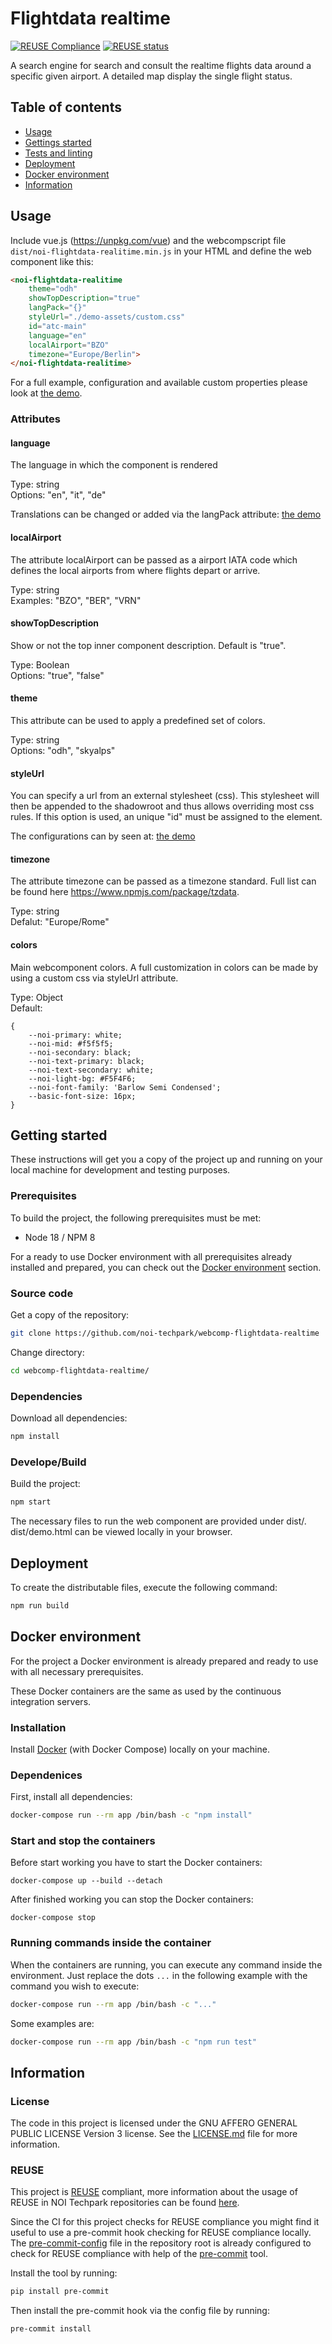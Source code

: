 <!--
SPDX-FileCopyrightText: NOI Techpark <digital@noi.bz.it>

SPDX-License-Identifier: CC0-1.0
-->

# Flightdata realtime

[![REUSE Compliance](https://github.com/noi-techpark/webcomp-flightdata-realtime/actions/workflows/reuse.yml/badge.svg)](https://github.com/noi-techpark/odh-docs/wiki/REUSE#badges)
[![REUSE status](https://api.reuse.software/badge/github.com/noi-techpark/webcomp-flightdata-realtime)](https://api.reuse.software/info/github.com/noi-techpark/webcomp-flightdata-realtime)

A search engine for search and consult the realtime flights data around a specific given airport. A detailed map display the single flight status.

## Table of contents

- [Usage](#usage)
- [Gettings started](#getting-started)
- [Tests and linting](#tests-and-linting)
- [Deployment](#deployment)
- [Docker environment](#docker-environment)
- [Information](#information)

## Usage

Include vue.js (https://unpkg.com/vue) and the webcompscript file `dist/noi-flightdata-realitime.min.js` in your HTML and define the web component like this:

```html
<noi-flightdata-realitime 
    theme="odh"
    showTopDescription="true"
    langPack="{}"
    styleUrl="./demo-assets/custom.css"
    id="atc-main"
    language="en"
    localAirport="BZO"
    timezone="Europe/Berlin">
</noi-flightdata-realitime>
```
For a full example, configuration and available custom properties please look at [the demo](demo.html).

### Attributes

#### language

The language in which the component is rendered

Type: string<br>
Options: "en", "it", "de"

Translations can be changed or added via the langPack attribute: [the demo](demo.html)


#### localAirport

The attribute localAirport can be passed as a airport IATA code which defines the local airports from where flights depart or arrive.

Type: string<br>
Examples: "BZO", "BER", "VRN"


#### showTopDescription

Show or not the top inner component description. Default is "true".

Type: Boolean<br>
Options: "true", "false"


#### theme

This attribute can be used to apply a predefined set of colors.

Type: string<br>
Options: "odh", "skyalps"


#### styleUrl

You can specify a url from an external stylesheet (css). This stylesheet will then be appended to the shadowroot and thus allows overriding most css rules.
If this option is used, an unique "id" must be assigned to the element.

The configurations can by seen at: [the demo](demo.html)


#### timezone

The attribute timezone can be passed as a timezone standard. Full list can be found here https://www.npmjs.com/package/tzdata.

Type: string<br>
Defalut: "Europe/Rome"


#### colors

Main webcomponent colors. A full customization in colors can be made by using a custom css via styleUrl attribute.

Type: Object<br>
Default:
```
{
    --noi-primary: white;
    --noi-mid: #f5f5f5;
    --noi-secondary: black;
    --noi-text-primary: black;
    --noi-text-secondary: white;
    --noi-light-bg: #F5F4F6;
    --noi-font-family: 'Barlow Semi Condensed';
    --basic-font-size: 16px;
}
```


## Getting started

These instructions will get you a copy of the project up and running on your local machine for development and testing purposes.

### Prerequisites

To build the project, the following prerequisites must be met:

- Node 18 / NPM 8

For a ready to use Docker environment with all prerequisites already installed and prepared, you can check out the [Docker environment](#docker-environment) section.

### Source code

Get a copy of the repository:

```bash
git clone https://github.com/noi-techpark/webcomp-flightdata-realtime
```

Change directory:

```bash
cd webcomp-flightdata-realtime/
```

### Dependencies

Download all dependencies:

```bash
npm install
```

### Develope/Build

Build the project:

```bash
npm start
```

The necessary files to run the web component are provided under dist/. 
dist/demo.html can be viewed locally in your browser.

## Deployment

To create the distributable files, execute the following command:

```bash
npm run build
```

## Docker environment

For the project a Docker environment is already prepared and ready to use with all necessary prerequisites.

These Docker containers are the same as used by the continuous integration servers.

### Installation

Install [Docker](https://docs.docker.com/install/) (with Docker Compose) locally on your machine.

### Dependenices

First, install all dependencies:

```bash
docker-compose run --rm app /bin/bash -c "npm install"
```

### Start and stop the containers

Before start working you have to start the Docker containers:

```
docker-compose up --build --detach
```

After finished working you can stop the Docker containers:

```
docker-compose stop
```

### Running commands inside the container

When the containers are running, you can execute any command inside the environment. Just replace the dots `...` in the following example with the command you wish to execute:

```bash
docker-compose run --rm app /bin/bash -c "..."
```

Some examples are:

```bash
docker-compose run --rm app /bin/bash -c "npm run test"
```

## Information

### License

The code in this project is licensed under the GNU AFFERO GENERAL PUBLIC LICENSE Version 3 license. See the [LICENSE.md](LICENSE.md) file for more information.

### REUSE

This project is [REUSE](https://reuse.software) compliant, more information about the usage of REUSE in NOI Techpark repositories can be found [here](https://github.com/noi-techpark/odh-docs/wiki/Guidelines-for-developers-and-licenses#guidelines-for-contributors-and-new-developers).

Since the CI for this project checks for REUSE compliance you might find it useful to use a pre-commit hook checking for REUSE compliance locally. The [pre-commit-config](.pre-commit-config.yaml) file in the repository root is already configured to check for REUSE compliance with help of the [pre-commit](https://pre-commit.com) tool.

Install the tool by running:
```bash
pip install pre-commit
```
Then install the pre-commit hook via the config file by running:
```bash
pre-commit install
```

